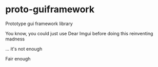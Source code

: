 # proto-guiframework
Prototype gui framework library

You know, you could just use Dear Imgui before doing this reinventing madness

... it's not enough

Fair enough
